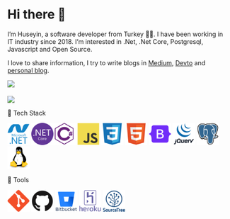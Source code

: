 # Hi there 👋

I’m Huseyin, a software developer from Turkey 👨‍💻. I have been working in IT industry since 2018. I’m interested in .Net, .Net Core, Postgresql, Javascript and Open Source. 

I love to share information, I try to write blogs in [Medium](https://medium.com/@huseyinsimsekk), [Devto](https://dev.to/huseyinsimsek) and [personal blog](https://simsekhuseyin.com/).

![](https://visitor-badge.glitch.me/badge?page_id=huseyinsimsekk.huseyinsimsekk)

<a href="https://github.com/huseyinsimsekk/github-readme-stats">
  <img align="center" src="https://github-readme-stats.vercel.app/api?username=huseyinsimsekk&theme=blueberry&show_icons=true" />
</a>

🚀 Tech Stack

<img src="https://github.com/devicons/devicon/blob/master/icons/dot-net/dot-net-plain-wordmark.svg" alt="dot-net logo" width="50" height="50"/> <img src="https://github.com/devicons/devicon/blob/master/icons/dotnetcore/dotnetcore-original.svg" alt="dot-net logo" width="50" height="50"/><img src="https://github.com/devicons/devicon/blob/master/icons/csharp/csharp-line.svg" alt="dot-net logo" width="50" height="50"/>  <img src="https://github.com/devicons/devicon/blob/master/icons/javascript/javascript-original.svg" alt="dot-net logo" width="50" height="50"/>  <img src="https://github.com/devicons/devicon/blob/master/icons/css3/css3-original.svg" alt="dot-net logo" width="50" height="50"/> <img src="https://github.com/devicons/devicon/blob/master/icons/html5/html5-original.svg" alt="dot-net logo" width="50" height="50"/>   <img src="https://github.com/devicons/devicon/blob/master/icons/bootstrap/bootstrap-plain.svg" alt="dot-net logo" width="50" height="50"/>  <img src="https://github.com/devicons/devicon/blob/master/icons/jquery/jquery-original-wordmark.svg" alt="dot-net logo" width="50" height="50"/> <img src="https://github.com/devicons/devicon/blob/master/icons/postgresql/postgresql-original.svg" alt="dot-net logo" width="50" height="50"/> <img src="https://github.com/devicons/devicon/blob/master/icons/linux/linux-original.svg" alt="dot-net logo" width="50" height="50"/> 


🧷 Tools

<img src="https://github.com/devicons/devicon/blob/master/icons/git/git-original.svg" alt="dot-net logo" width="50" height="50"/> <img src="https://github.com/devicons/devicon/blob/master/icons/github/github-original.svg" alt="dot-net logo" width="50" height="50"/> <img src="https://github.com/devicons/devicon/blob/master/icons/bitbucket/bitbucket-original-wordmark.svg" alt="dot-net logo" width="50" height="50"/>  <img src="https://github.com/devicons/devicon/blob/master/icons/heroku/heroku-original-wordmark.svg" alt="dot-net logo" width="50" height="50"/> <img src="https://github.com/devicons/devicon/blob/master/icons/sourcetree/sourcetree-original-wordmark.svg" alt="dot-net logo" width="50" height="50"/>

